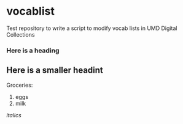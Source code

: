 vocablist
=========

Test repository to write a script to modify vocab lists in UMD Digital Collections

### Here is a heading

## Here is a smaller headint

Groceries:
1. eggs
2. milk

*italics*